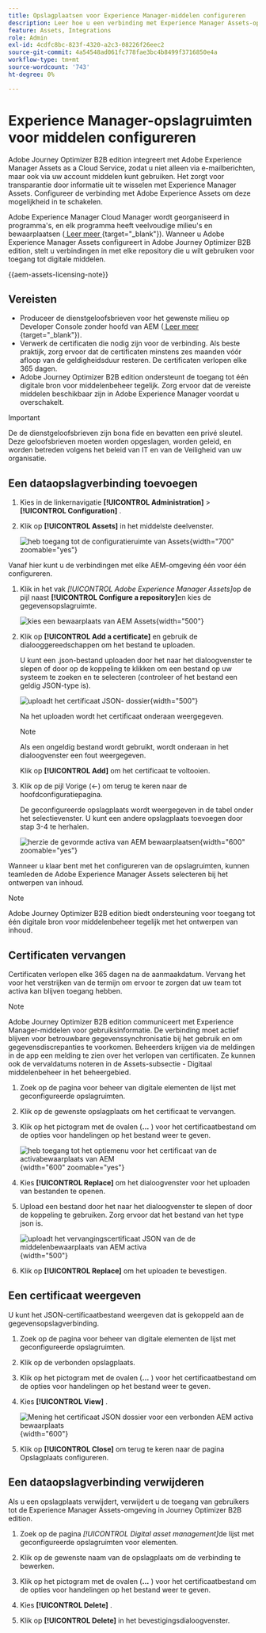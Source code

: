 ```yaml
---
title: Opslagplaatsen voor Experience Manager-middelen configureren
description: Leer hoe u een verbinding met Experience Manager Assets-opslagruimten configureert voor gebruik in Journey Optimizer B2B edition-inhoudsauthoring.
feature: Assets, Integrations
role: Admin
exl-id: 4cdfc8bc-823f-4320-a2c3-08226f26eec2
source-git-commit: 4a54548ad061fc778fae3bc4b8499f3716850e4a
workflow-type: tm+mt
source-wordcount: '743'
ht-degree: 0%

---
```


# Experience Manager-opslagruimten voor middelen configureren

Adobe Journey Optimizer B2B edition integreert met Adobe Experience Manager Assets as a Cloud Service, zodat u niet alleen via e-mailberichten, maar ook via uw account middelen kunt gebruiken. Het zorgt voor transparantie door informatie uit te wisselen met Experience Manager Assets. Configureer de verbinding met Adobe Experience Assets om deze mogelijkheid in te schakelen.

Adobe Experience Manager Cloud Manager wordt georganiseerd in programma&#39;s, en elk programma heeft veelvoudige milieu&#39;s en bewaarplaatsen ([ Leer meer ](https://experienceleague.adobe.com/nl/docs/experience-manager-cloud-service/content/implementing/using-cloud-manager/programs/program-types){target="_blank"}). Wanneer u Adobe Experience Manager Assets configureert in Adobe Journey Optimizer B2B edition, stelt u verbindingen in met elke repository die u wilt gebruiken voor toegang tot digitale middelen.

{{aem-assets-licensing-note}}

## Vereisten

* Produceer de dienstgeloofsbrieven voor het gewenste milieu op Developer Console zonder hoofd van AEM ([ Leer meer ](https://experienceleague.adobe.com/nl/docs/experience-manager-learn/getting-started-with-aem-headless/authentication/service-credentials#generate-service-credentials){target="_blank"}).
* Verwerk de certificaten die nodig zijn voor de verbinding. Als beste praktijk, zorg ervoor dat de certificaten minstens zes maanden vóór afloop van de geldigheidsduur resteren. De certificaten verlopen elke 365 dagen.
* Adobe Journey Optimizer B2B edition ondersteunt de toegang tot één digitale bron voor middelenbeheer tegelijk. Zorg ervoor dat de vereiste middelen beschikbaar zijn in Adobe Experience Manager voordat u overschakelt.

>[!IMPORTANT]
>
>De de dienstgeloofsbrieven zijn bona fide en bevatten een privé sleutel. Deze geloofsbrieven moeten worden opgeslagen, worden geleid, en worden betreden volgens het beleid van IT en van de Veiligheid van uw organisatie.

## Een dataopslagverbinding toevoegen

1. Kies in de linkernavigatie **[!UICONTROL Administration]** > **[!UICONTROL Configuration]** .

1. Klik op **[!UICONTROL Assets]** in het middelste deelvenster.

   ![ heb toegang tot de configuratieruimte van Assets ](./assets/configuration-assets-aem.png){width="700" zoomable="yes"}

<!--   The default digital asset management option is configured as `Adobe Marketo Engage`.
-->
Vanaf hier kunt u de verbindingen met elke AEM-omgeving één voor één configureren.

1. Klik in het vak _[!UICONTROL Adobe Experience Manager Assets]_&#x200B;op de pijl naast **[!UICONTROL Configure a repository]**&#x200B;en kies de gegevensopslagruimte.

   ![ kies een bewaarplaats van AEM Assets ](./assets/configure-assets-aem-choose-respository.png){width="500"}

1. Klik op **[!UICONTROL Add a certificate]** en gebruik de dialooggereedschappen om het bestand te uploaden.

   U kunt een .json-bestand uploaden door het naar het dialoogvenster te slepen of door op de koppeling te klikken om een bestand op uw systeem te zoeken en te selecteren (controleer of het bestand een geldig JSON-type is).

   ![ uploadt het certificaat JSON- dossier ](./assets/configuration-assets-aem-upload-cert.png){width="500"}

   Na het uploaden wordt het certificaat onderaan weergegeven.

   >[!NOTE]
   >
   >Als een ongeldig bestand wordt gebruikt, wordt onderaan in het dialoogvenster een fout weergegeven.

   Klik op **[!UICONTROL Add]** om het certificaat te voltooien.

1. Klik op de pijl Vorige (←) om terug te keren naar de hoofdconfiguratiepagina.

   De geconfigureerde opslagplaats wordt weergegeven in de tabel onder het selectievenster. U kunt een andere opslagplaats toevoegen door stap 3-4 te herhalen.

   ![ herzie de gevormde activa van AEM bewaarplaatsen ](./assets/configuration-assets-aem-repositories.png){width="600" zoomable="yes"}

Wanneer u klaar bent met het configureren van de opslagruimten, kunnen teamleden de Adobe Experience Manager Assets selecteren bij het ontwerpen van inhoud.

>[!NOTE]
>
>Adobe Journey Optimizer B2B edition biedt ondersteuning voor toegang tot één digitale bron voor middelenbeheer tegelijk met het ontwerpen van inhoud. 

## Certificaten vervangen

Certificaten verlopen elke 365 dagen na de aanmaakdatum. Vervang het voor het verstrijken van de termijn om ervoor te zorgen dat uw team tot activa kan blijven toegang hebben.

>[!NOTE]
>
>Adobe Journey Optimizer B2B edition communiceert met Experience Manager-middelen voor gebruiksinformatie. De verbinding moet actief blijven voor betrouwbare gegevenssynchronisatie bij het gebruik en om gegevensdiscrepanties te voorkomen. Beheerders krijgen via de meldingen in de app een melding te zien over het verlopen van certificaten. Ze kunnen ook de vervaldatums noteren in de Assets-subsectie - Digitaal middelenbeheer in het beheergebied.

1. Zoek op de pagina voor beheer van digitale elementen de lijst met geconfigureerde opslagruimten.

1. Klik op de gewenste opslagplaats om het certificaat te vervangen.

1. Klik op het pictogram met de ovalen (**...** ) voor het certificaatbestand om de opties voor handelingen op het bestand weer te geven.

   ![ heb toegang tot het optiemenu voor het certificaat van de activabewaarplaats van AEM ](./assets/configuration-assets-aem-repo-menu.png){width="600" zoomable="yes"}

1. Kies **[!UICONTROL Replace]** om het dialoogvenster voor het uploaden van bestanden te openen.

1. Upload een bestand door het naar het dialoogvenster te slepen of door de koppeling te gebruiken. Zorg ervoor dat het bestand van het type json is.

   ![ uploadt het vervangingscertificaat JSON van de de middelenbewaarplaats van AEM activa ](./assets/configuration-assets-aem-upload-replacement-cert.png){width="500"}

1. Klik op **[!UICONTROL Replace]** om het uploaden te bevestigen.

## Een certificaat weergeven

U kunt het JSON-certificaatbestand weergeven dat is gekoppeld aan de gegevensopslagverbinding.

1. Zoek op de pagina voor beheer van digitale elementen de lijst met geconfigureerde opslagruimten.

1. Klik op de verbonden opslagplaats.

1. Klik op het pictogram met de ovalen (**...** ) voor het certificaatbestand om de opties voor handelingen op het bestand weer te geven.

1. Kies **[!UICONTROL View]** .

   ![ Mening het certificaat JSON dossier voor een verbonden AEM activa bewaarplaats ](./assets/configuration-assets-aem-view-cert.png){width="600"}

1. Klik op **[!UICONTROL Close]** om terug te keren naar de pagina Opslagplaats configureren.

## Een dataopslagverbinding verwijderen

Als u een opslagplaats verwijdert, verwijdert u de toegang van gebruikers tot de Experience Manager Assets-omgeving in Journey Optimizer B2B edition.

1. Zoek op de pagina _[!UICONTROL Digital asset management]_&#x200B;de lijst met geconfigureerde opslagruimten voor elementen.

1. Klik op de gewenste naam van de opslagplaats om de verbinding te bewerken.

1. Klik op het pictogram met de ovalen (**...** ) voor het certificaatbestand om de opties voor handelingen op het bestand weer te geven.

1. Kies **[!UICONTROL Delete]** .

1. Klik op **[!UICONTROL Delete]** in het bevestigingsdialoogvenster.
<!--

## Switch back to Adobe Marketo Engage Assets

Select Adobe Marketo Engage digital asset management in the Assets section.

After the confirmation, the Adobe Marketo Engage assets library is available for users.
-->
